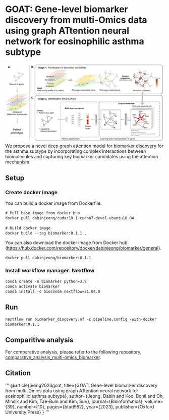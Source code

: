 # GOAT: Gene-level biomarker discovery from multi-Omics data using graph ATtention neural network for eosinophilic asthma subtype 
![workflow](./img/method_overview.png)  
We propose a novel deep graph attention model for biomarker discovery for the asthma subtype by incorporating complex interactions between biomolecules and capturing key biomarker candidates using the attention mechanism.

## Setup
### Create docker image
You can build a docker image from Dockerfile.
~~~
# Pull base image from docker hub
docker pull dabinjeong/cuda:10.1-cudnn7-devel-ubuntu18.04

# Build docker image
docker build --tag biomarker:0.1.1 .
~~~
You can also download the docker image from Docker hub (https://hub.docker.com/repository/docker/dabinjeong/biomarker/general).
~~~
docker pull dabinjeong/biomarker:0.1.1
~~~
### Install workflow manager: Nextflow
~~~
conda create -n biomarker python=3.9
conda activate biomarker
conda install -c bioconda nextflow=21.04.0
~~~

## Run
~~~
nextflow run biomarker_discovery.nf -c pipeline.config -with-docker biomarker:0.1.1
~~~


## Comparitive analysis
For comparative analysis, please refer to the following repository, <a href="https://github.com/DabinJeong/Comparative_analysis_multi-omics_biomarker"> comparative_analysis_multi-omics_biomarker</a>.


## Citation
'''
@article{jeong2023goat,
  title={GOAT: Gene-level biomarker discovery from multi-Omics data using graph ATtention neural network for eosinophilic asthma subtype},
  author={Jeong, Dabin and Koo, Bonil and Oh, Minsik and Kim, Tae-Bum and Kim, Sun},
  journal={Bioinformatics},
  volume={39},
  number={10},
  pages={btad582},
  year={2023},
  publisher={Oxford University Press}
}
'''

